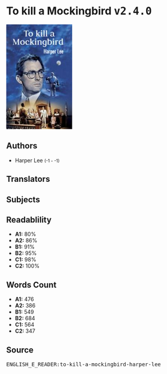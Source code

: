 # To kill a Mockingbird <kbd>v2.4.0</kbd>

![](./cover.medium.jpg "")

## Authors


 - Harper Lee <small>(-1 - -1)</small>

## Translators



## Subjects



## Readablility


 - **A1:** 80%
 - **A2:** 86%
 - **B1:** 91%
 - **B2:** 95%
 - **C1:** 98%
 - **C2:** 100%

## Words Count


 - **A1:** 476
 - **A2:** 386
 - **B1:** 549
 - **B2:** 684
 - **C1:** 564
 - **C2:** 347

## Source


<kbd>ENGLISH_E_READER:to-kill-a-mockingbird-harper-lee</kbd>
